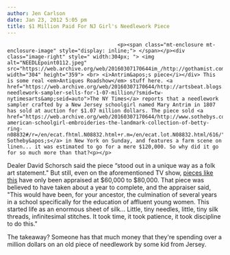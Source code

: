 ```yaml
---
author: Jen Carlson
date: Jan 23, 2012 5:05 pm
title: $1 Million Paid For NJ Girl's Needlework Piece
---
```


	
										<p><span class="mt-enclosure mt-enclosure-image" style="display: inline;"> </span></p><div class="image-right" style=" width:304px; "> <img alt="NEEDLEpoint0112.jpeg" src="https://web.archive.org/web/20160307170644im_/http://gothamist.com/attachments/arts_jen/NEEDLEpoint0112.jpeg" width="304" height="359"> <br> <i>Antrim&apos;s piece</i></div> This is some real <em>Antiques Roadshow</em> stuff here. <a href="https://web.archive.org/web/20160307170644/http://artsbeat.blogs.nytimes.com/2012/01/23/schoolgirls-needlework-sampler-sells-for-1-07-million/?smid=tw-nytimesarts&amp;seid=auto">The NY Times</a> reports that a needlework sampler crafted by a New Jersey schoolgirl named Mary Antrim in 1807 has sold at auction for $1.07 million dollars. The piece sold <a href="https://web.archive.org/web/20160307170644/http://www.sothebys.com/en/catalogues/ecatalogue.html/2012/important-american-schoolgirl-embroideries-the-landmark-collection-of-betty-ring-n08832#/r=/en/ecat.fhtml.N08832.html+r.m=/en/ecat.lot.N08832.html/616/">at Sotheby&apos;s</a> in New York on Sunday, and features a farm scene on linen... it was estimated to go for a mere $120,000. So why did it go for so much more than that?<p></p>

<p>Dealer David Schorsch said the piece &#x201C;stood out in a unique way as a folk art statement.&quot; But still, even on the aforementioned TV show, <a href="https://web.archive.org/web/20160307170644/http://www.pbs.org/wgbh/roadshow/archive/200801A14.html">pieces like this</a> have only been appraised at $60,000 to $80,000. That piece was believed to have taken about a year to complete, and the appraiser said, &quot;This would have been, for your ancestor, the culmination of several years in a school specifically for the education of affluent young women. This started life as an enormous sheet of silk... Little, tiny needles, little, tiny silk threads, infinitesimal stitches. It took time, it took patience, it took discipline to do this.&quot;</p>

<p>The takeaway? Someone has that much money that they&apos;re spending over a million dollars on an old piece of needlework by some kid from Jersey.</p>					
										
									
				
